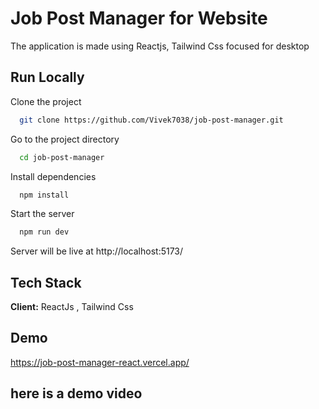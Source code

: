 # Job Post Manager for Website

The application is made using Reactjs, Tailwind Css focused for desktop

## Run Locally

Clone the project

```bash
  git clone https://github.com/Vivek7038/job-post-manager.git
```

Go to the project directory

```bash
  cd job-post-manager
```

Install dependencies

```bash
  npm install
```

Start the server

```bash
  npm run dev
```

Server will be live at
http://localhost:5173/

## Tech Stack

**Client:** ReactJs , Tailwind Css

## Demo

https://job-post-manager-react.vercel.app/

## here is a demo video
